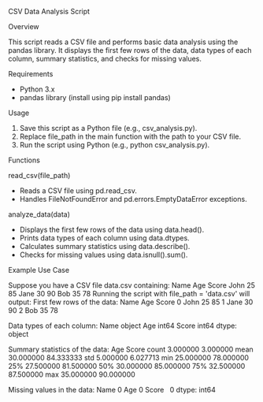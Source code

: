 CSV Data Analysis Script

Overview

This script reads a CSV file and performs basic data analysis using the pandas library. It displays the first few rows of the data, data types of each column, summary statistics, and checks for missing values.

Requirements

- Python 3.x
- pandas library (install using pip install pandas)

Usage

1. Save this script as a Python file (e.g., csv_analysis.py).
2. Replace file_path in the main function with the path to your CSV file.
3. Run the script using Python (e.g., python csv_analysis.py).

Functions

read_csv(file_path)
- Reads a CSV file using pd.read_csv.
- Handles FileNotFoundError and pd.errors.EmptyDataError exceptions.

analyze_data(data)
- Displays the first few rows of the data using data.head().
- Prints data types of each column using data.dtypes.
- Calculates summary statistics using data.describe().
- Checks for missing values using data.isnull().sum().

Example Use Case

Suppose you have a CSV file data.csv containing:
Name	Age	Score
John	25	85
Jane	30	90
Bob	35	78
Running the script with file_path = 'data.csv' will output:
First few rows of the data:
   Name  Age  Score
0   John   25     85
1   Jane   30     90
2    Bob   35     78

Data types of each column:
Name      object
Age       int64
Score     int64
dtype: object

Summary statistics of the data:
          Age       Score
count  3.000000   3.000000
mean  30.000000  84.333333
std    5.000000   6.027713
min   25.000000  78.000000
25%   27.500000  81.500000
50%   30.000000  85.000000
75%   32.500000  87.500000
max   35.000000  90.000000

Missing values in the data:
Name     0
Age      0
Score    0
dtype: int64
